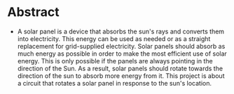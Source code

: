 # Abstract
  * A solar panel is a device that absorbs the sun's rays and converts them into electricity.
This energy can be used as needed or as a straight replacement for grid-supplied electricity.
Solar panels should absorb as much energy as possible in order to make the most efficient use of solar energy.
This is only possible if the panels are always pointing in the direction of the Sun.
As a result, solar panels should rotate towards the direction of the sun to absorb more energy from it.
This project is about a circuit that rotates a solar panel in response to the sun's location.
